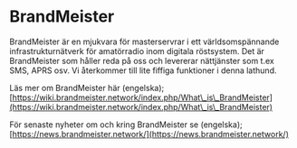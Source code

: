 # BrandMeister

BrandMeister är en mjukvara för masterservrar i ett världsomspännande infrastrukturnätverk för amatörradio inom digitala röstsystem. Det är BrandMeister som håller reda på oss och levererar nättjänster som t.ex SMS, APRS osv. Vi återkommer till lite fiffiga funktioner i denna lathund.

Läs mer om BrandMeister här (engelska); [https://wiki.brandmeister.network/index.php/What\_is\_BrandMeister](https://wiki.brandmeister.network/index.php/What\_is\_BrandMeister)

För senaste nyheter om och kring BrandMeister se (engelska); [https://news.brandmeister.network/](https://news.brandmeister.network/)
